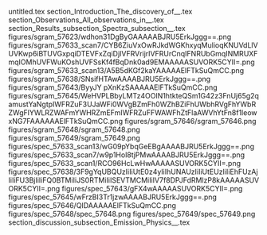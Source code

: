 untitled.tex
section_Introduction_The_discovery_of__.tex
section_Observations_All_observations_in__.tex
section_Results_subsection_Spectra_subsection__.tex
figures/sgram_57623/wdhon31DgByGAAAAABJRU5ErkJggg==.png
figures/sgram_57633_scan7/CYB6ZiuVxOwRJkdWGKhxyqMulioqKNUVdLlVUVKwp6iBTUVGxpqiDTEVFxZqiDjIVFRVrijrIVFRUrCnqIFNRUbGmqINMRUXFmqIOMhUVFWuKOshUVFSsKf4fBqDnk0ad9EMAAAAASUVORK5CYII=.png
figures/sgram_57633_scan13/A5B5dKGf2kaYAAAAAElFTkSuQmCC.png
figures/sgram_57638/SNsifHTAwAAAABJRU5ErkJggg==.png
figures/sgram_57643/ByyJY pXnKzSAAAAAElFTkSuQmCC.png
figures/sgram_57645/WeHVPLBbyLMTz4OOlN1htkteQSm1G42z3FnUj65g2qamustYaNgtpIWFRZuF3UJaWFi0WVgBZmFh0WZhBZiFhUWbhRVgFhYWbRZWgFlYWLRZWAFmYWHRZmEFmIWFRZuFFWAWFhZtFlaAWVhYtFn8f1leowxNG7FAAAAAAElFTkSuQmCC.png
figures/sgram_57646/sgram_57646.png
figures/sgram_57648/sgram_57648.png
figures/sgram_57649/sgram_57649.png
figures/spec_57633_scan13/wG09pYbqGeEBgAAAABJRU5ErkJggg==.png
figures/spec_57633_scan7/w9p1Hol8tjPMwAAAABJRU5ErkJggg==.png
figures/spec_57633_scan1/RCO96HcLwHwAAAAASUVORK5CYII=.png
figures/spec_57638/3F9gYqUBQUzIiIiUtE0z4yIiIhUNAUzIiIiUtEUzIiIiEhFUzAjIiIiFU3BjIiIiFQ0BTMiIiJS0RTMiIiISEVTMCMiIiIV7f8DPJFdRMlzP8kAAAAASUVORK5CYII=.png
figures/spec_57643/gFX4wAAAAASUVORK5CYII=.png
figures/spec_57645/wFrzBI3Tr1jzwAAAABJRU5ErkJggg==.png
figures/spec_57646/QIDAAAAAElFTkSuQmCC.png
figures/spec_57648/spec_57648.png
figures/spec_57649/spec_57649.png
section_discussion_subsection_Emission_Physics__.tex
